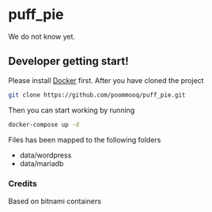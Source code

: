 # puff_pie

We do not know yet.

## Developer getting start!

Please install [Docker](https://docs.docker.com/desktop/) first.
After you have cloned the project
```bash
git clone https://github.com/poommooq/puff_pie.git
```
Then you can start working by running
```bash
docker-compose up -d
```
Files has been mapped to the following folders
- data/wordpress
- data/mariadb

### Credits

Based on bitnami containers
